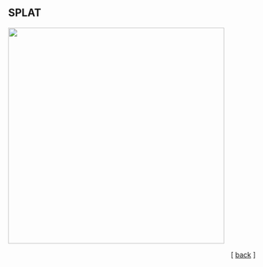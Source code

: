 ## SPLAT
<img src="../images/splat-anim-2.gif"  height = 440>
<br>

<p align="right" >[ <a href="../readme.md#readme-top"> back</a> ]</p>